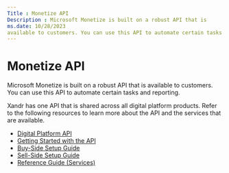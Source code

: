 ```yaml
---
Title : Monetize API
Description : Microsoft Monetize is built on a robust API that is
ms.date: 10/28/2023
available to customers. You can use this API to automate certain tasks
---
```



# Monetize API



Microsoft Monetize is built on a robust API that is
available to customers. You can use this API to automate certain tasks
and reporting.

Xandr has one API that is shared across all
digital platform products. Refer to the following resources to learn
more about the API and the services that are available.

- <a href="xandr-api/welcome.md"
  class="xref" target="_blank">Digital Platform API</a>
- <a
  href="xandr-api/api-getting-started.md"
  class="xref" target="_blank">Getting Started with the API</a>
- <a
  href="xandr-api/buy-side-setup-with-the-augmented-line-item.md"
  class="xref" target="_blank">Buy-Side Setup Guide</a>
- <a
  href="xandr-api/sell-side-setup.md"
  class="xref" target="_blank">Sell-Side Setup Guide</a>
- <a href="xandr-api/reference.md"
  class="xref" target="_blank">Reference Guide (Services)</a>




